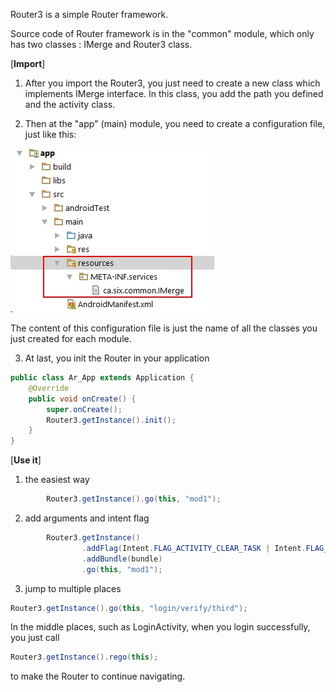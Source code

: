Router3 is a simple Router framework. 

Source code of Router framework is in the "common" module, which only has two classes : IMerge and Router3 class.

[**Import**]

1. After you import the Router3, you just need to create a new class which implements IMerge interface. In this class, you add the path you defined and the activity class.

2. Then at the "app" (main) module, you need to create a configuration file, just like this:

![](./_image/2017-04-05-19-28-11.jpg)

The content of this configuration file is just the name of all the classes you just created for each module.

3. At last, you init the Router in your application
```java
public class Ar_App extends Application {
    @Override
    public void onCreate() {
        super.onCreate();
        Router3.getInstance().init();
    }
}
```

[**Use it**]

1. the easiest way
```java
        Router3.getInstance().go(this, "mod1");
```
    
2. add arguments and intent flag
```java
        Router3.getInstance()
                .addFlag(Intent.FLAG_ACTIVITY_CLEAR_TASK | Intent.FLAG_ACTIVITY_NEW_TASK)
                .addBundle(bundle)
                .go(this, "mod1");
```

3. jump to multiple places
```java
Router3.getInstance().go(this, "login/verify/third");
```

In the middle places, such as LoginActivity, when you login successfully, you just call 
```java
Router3.getInstance().rego(this);
```
to make the Router to continue navigating.
